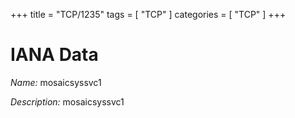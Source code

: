 +++
title = "TCP/1235"
tags = [ "TCP" ]
categories = [ "TCP" ]
+++

# IANA Data

_Name:_ mosaicsyssvc1

_Description:_ mosaicsyssvc1

